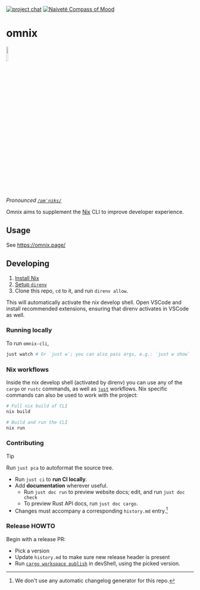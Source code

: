 [![project chat](https://img.shields.io/github/discussions/juspay/omnix)](https://github.com/juspay/omnix/discussions)
[![Naiveté Compass of Mood](https://img.shields.io/badge/naïve-FF10F0)](https://compass.naivete.me/ "This project follows the 'Naiveté Compass of Mood'")

# omnix

<img width="10%" src="./doc/src/favicon.svg">

*Pronounced [`/ɒmˈnɪks/`](https://ipa-reader.com/?text=%C9%92m%CB%88n%C9%AAks&voice=Geraint)*

Omnix aims to supplement the [Nix](https://nixos.asia/en/nix) CLI to improve developer experience.

## Usage

See <https://omnix.page/>

## Developing

1. [Install Nix](https://nixos.asia/en/install)
1. [Setup `direnv`](https://nixos.asia/en/direnv)
1. Clone this repo, `cd` to it, and run `direnv allow`.

This will automatically activate the nix develop shell. Open VSCode and install recommended extensions, ensuring that direnv activates in VSCode as well.

### Running locally

To run `omnix-cli`,

```sh
just watch # Or `just w`; you can also pass args, e.g.: `just w show`
```

### Nix workflows

Inside the nix develop shell (activated by direnv) you can use any of the `cargo` or `rustc` commands, as well as [`just`](https://just.systems/) workflows. Nix specific commands can also be used to work with the project:

```sh
# Full nix build of CLI
nix build

# Build and run the CLI
nix run
```

### Contributing

>[!TIP]
> Run `just pca` to autoformat the source tree.

- Run `just ci` to **run CI locally**.
- Add **documentation** wherever useful.
    - Run `just doc run` to preview website docs; edit, and run `just doc check`
    - To preview Rust API docs, run `just doc cargo`.
- Changes must accompany a corresponding `history.md` entry.[^cc]

[^cc]: We don't use any automatic changelog generator for this repo.

### Release HOWTO

Begin with a release PR:

- Pick a version
- Update `history.md` to make sure new release header is present
- Run [`cargo workspace publish`](https://github.com/pksunkara/cargo-workspaces?tab=readme-ov-file#publish) in devShell, using the picked version.